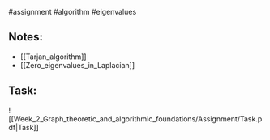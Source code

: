 #assignment #algorithm #eigenvalues 


## Notes:

- [[Tarjan_algorithm]]
- [[Zero_eigenvalues_in_Laplacian]]


## Task:

![[Week_2_Graph_theoretic_and_algorithmic_foundations/Assignment/Task.pdf|Task]]
